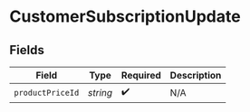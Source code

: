 # CustomerSubscriptionUpdate


## Fields

| Field              | Type               | Required           | Description        |
| ------------------ | ------------------ | ------------------ | ------------------ |
| `productPriceId`   | *string*           | :heavy_check_mark: | N/A                |